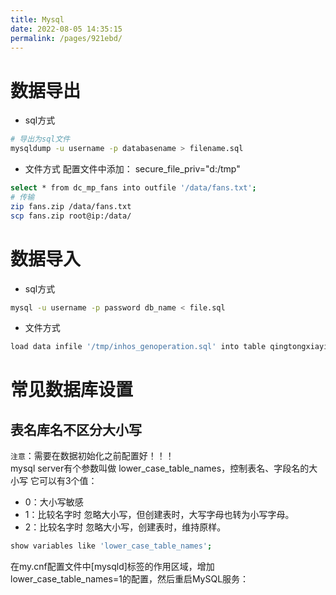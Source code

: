 ```yaml
---
title: Mysql
date: 2022-08-05 14:35:15
permalink: /pages/921ebd/
---
```

# 数据导出
- sql方式
```bash
# 导出为sql文件
mysqldump -u username -p databasename > filename.sql
```
- 文件方式
配置文件中添加：
secure_file_priv="d:/tmp"
```bash
select * from dc_mp_fans into outfile '/data/fans.txt'; 
# 传输
zip fans.zip /data/fans.txt 
scp fans.zip root@ip:/data/ 
```

# 数据导入
- sql方式
```bash
mysql -u username -p password db_name < file.sql
```
- 文件方式
```bash
load data infile '/tmp/inhos_genoperation.sql' into table qingtongxiayiyuan.inhos_genoperation;
```

# 常见数据库设置
## 表名库名不区分大小写
`注意`：需要在数据初始化之前配置好！！！ \
mysql server有个参数叫做 lower_case_table_names，控制表名、字段名的大小写
它可以有3个值：
- 0：大小写敏感
- 1：比较名字时 忽略大小写，但创建表时，大写字母也转为小写字母。
- 2：比较名字时 忽略大小写，创建表时，维持原样。

```bash
show variables like 'lower_case_table_names';
```

在my.cnf配置文件中[mysqld]标签的作用区域，增加lower_case_table_names=1的配置，然后重启MySQL服务：

